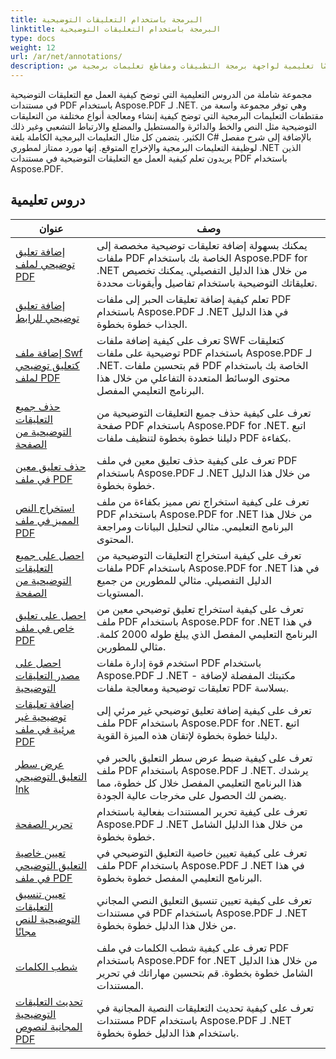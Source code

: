 ```yaml
---
title: البرمجة باستخدام التعليقات التوضيحية
linktitle: البرمجة باستخدام التعليقات التوضيحية
type: docs
weight: 12
url: /ar/net/annotations/
description: تتضمن البرمجة باستخدام التعليقات التوضيحية دروسًا تعليمية لواجهة برمجة التطبيقات ومقاطع تعليمات برمجية من Aspose.PDF لـ .NET تتضمن إضافة التعليقات التوضيحية وحذف التعليقات التوضيحية والحصول على معلومات التعليقات التوضيحية وغير ذلك الكثير.
---
```

مجموعة شاملة من الدروس التعليمية التي توضح كيفية العمل مع التعليقات التوضيحية في مستندات PDF باستخدام Aspose.PDF لـ .NET. وهي توفر مجموعة واسعة من مقتطفات التعليمات البرمجية التي توضح كيفية إنشاء ومعالجة أنواع مختلفة من التعليقات التوضيحية مثل النص والخط والدائرة والمستطيل والمضلع والارتباط التشعبي وغير ذلك الكثير. يتضمن كل مثال التعليمات البرمجية الكاملة بلغة C# بالإضافة إلى شرح مفصل لوظيفة التعليمات البرمجية والإخراج المتوقع. إنها مورد ممتاز لمطوري .NET الذين يريدون تعلم كيفية العمل مع التعليقات التوضيحية في مستندات PDF باستخدام Aspose.PDF.

## دروس تعليمية
| عنوان | وصف |
| --- | --- | 
| [إضافة تعليق توضيحي لملف PDF](./addannotation/) | يمكنك بسهولة إضافة تعليقات توضيحية مخصصة إلى ملفات PDF الخاصة بك باستخدام Aspose.PDF for .NET من خلال هذا الدليل التفصيلي. يمكنك تخصيص تعليقاتك التوضيحية باستخدام تفاصيل وأيقونات محددة. |  
| [إضافة تعليق توضيحي للرابط](./addlnkannotation/) | تعلم كيفية إضافة تعليقات الحبر إلى ملفات PDF باستخدام Aspose.PDF لـ .NET في هذا الدليل الجذاب خطوة بخطوة. |  
| [إضافة ملف Swf كتعليق توضيحي لملف PDF](./addswffileasannotation/) | تعرف على كيفية إضافة ملفات SWF كتعليقات توضيحية على ملفات PDF باستخدام Aspose.PDF لـ .NET. قم بتحسين ملفات PDF الخاصة بك باستخدام محتوى الوسائط المتعددة التفاعلي من خلال هذا البرنامج التعليمي المفصل. |  
| [حذف جميع التعليقات التوضيحية من الصفحة](./deleteallannotationsfrompage/) | تعرف على كيفية حذف جميع التعليقات التوضيحية من صفحة PDF باستخدام Aspose.PDF for .NET. اتبع دليلنا خطوة بخطوة لتنظيف ملفات PDF بكفاءة. |  
| [حذف تعليق معين في ملف PDF](./deleteparticularannotation/) | تعرف على كيفية حذف تعليق معين في ملف PDF باستخدام Aspose.PDF لـ .NET من خلال هذا الدليل خطوة بخطوة. |  
| [استخراج النص المميز في ملف PDF](./extracthighlightedtext/) | تعرف على كيفية استخراج نص مميز بكفاءة من ملف PDF باستخدام Aspose.PDF for .NET من خلال هذا البرنامج التعليمي. مثالي لتحليل البيانات ومراجعة المحتوى. |  
| [احصل على جميع التعليقات التوضيحية من الصفحة](./getallannotationsfrompage/) | تعرف على كيفية استخراج التعليقات التوضيحية من ملفات PDF باستخدام Aspose.PDF for .NET في هذا الدليل التفصيلي. مثالي للمطورين من جميع المستويات. |  
| [احصل على تعليق خاص في ملف PDF](./getparticularannotation/) | تعرف على كيفية استخراج تعليق توضيحي معين من ملف PDF باستخدام Aspose.PDF for .NET في هذا البرنامج التعليمي المفصل الذي يبلغ طوله 2000 كلمة. مثالي للمطورين.  |  
| [احصل على مصدر التعليقات التوضيحية](./getresourceofannotation/) | استخدم قوة إدارة ملفات PDF باستخدام Aspose.PDF لـ .NET - مكتبتك المفضلة لإضافة تعليقات توضيحية ومعالجة ملفات PDF بسلاسة. |  
| [إضافة تعليقات توضيحية غير مرئية في ملف PDF](./invisibleannotation/) | تعرف على كيفية إضافة تعليق توضيحي غير مرئي إلى ملف PDF باستخدام Aspose.PDF for .NET. اتبع دليلنا خطوة بخطوة لإتقان هذه الميزة القوية. |  
| [عرض سطر التعليق التوضيحي lnk](./lnkannotationlinewidth/) | تعرف على كيفية ضبط عرض سطر التعليق بالحبر في ملف PDF باستخدام Aspose.PDF لـ .NET. يرشدك هذا البرنامج التعليمي المفصل خلال كل خطوة، مما يضمن لك الحصول على مخرجات عالية الجودة. |  
| [تحرير الصفحة](./redactpage/) | تعرف على كيفية تحرير المستندات بفعالية باستخدام Aspose.PDF لـ .NET من خلال هذا الدليل الشامل خطوة بخطوة. |  
| [تعيين خاصية التعليق التوضيحي في ملف PDF](./setcalloutproperty/) | تعرف على كيفية تعيين خاصية التعليق التوضيحي في ملف PDF باستخدام Aspose.PDF لـ .NET في هذا البرنامج التعليمي المفصل خطوة بخطوة. |  
| [تعيين تنسيق التعليقات التوضيحية للنص مجانًا](./setfreetextannotationformatting/) | تعرف على كيفية تعيين تنسيق التعليق النصي المجاني في مستندات PDF باستخدام Aspose.PDF لـ .NET من خلال هذا الدليل خطوة بخطوة. |  
| [شطب الكلمات](./strikeoutwords/) | تعرف على كيفية شطب الكلمات في ملف PDF باستخدام Aspose.PDF for .NET من خلال هذا الدليل الشامل خطوة بخطوة. قم بتحسين مهاراتك في تحرير المستندات. |  
| [تحديث التعليقات التوضيحية المجانية لنصوص PDF](./updatefreetextannotation/) | تعرف على كيفية تحديث التعليقات النصية المجانية في مستندات PDF باستخدام Aspose.PDF لـ .NET باستخدام هذا الدليل خطوة بخطوة. |  